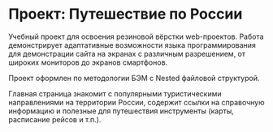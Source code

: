 # Проект: Путешествие по России

Учебный проект для освоения резиновой вёрстки web-проектов. Работа демонстрирует адаптативные возможности языка программирования для демонстрации сайта на экранах с различным разрешением, от широких мониторов до экранов смартфонов. 

Проект оформлен по методологии БЭМ с Nested файловой структурой.

Главная страница знакомит с популярными туристическими направлениями на территории России, содержит ссылки на справочную информацию и полезные для путешествия инструменты (карты, расписание рейсов и т.п.). 
